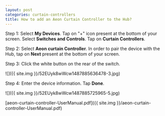 ```yaml
---
layout: post
categories: curtain-controllers
title: How to add an Aeon Curtain Controller to the Hub?
---
```


Step 1: Select **My Devices**. Tap on "+" icon present at the bottom of your screen. Select **Switches and Controls**. Tap on **Curtain Controllers**.

Step 2: Select **Aeon curtain Controller**. In order to pair the device with the Hub, tap on **Next** present at the bottom of your screen.

Step 3: Click the white button on the rear of the switch.

![]({{ site.img }}/52EUyk8wWcw1487885636478-3.jpg)

Step 4: Enter the device information. Tap **Done**.

![]({{ site.img }}/52EUyk8wWcw1487885725965-5.jpg)

[aeon-curtain-controller-UserManual.pdf]({{ site.img }}/aeon-curtain-controller-UserManual.pdf)